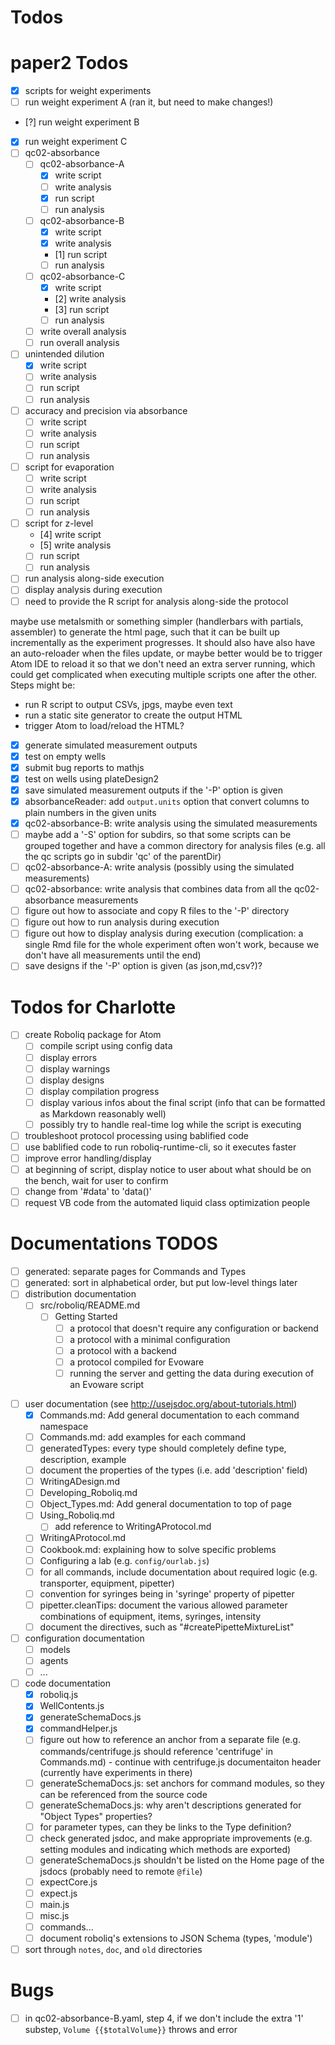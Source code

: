# Todos

# paper2 Todos

* [x] scripts for weight experiments
* [ ] run weight experiment A (ran it, but need to make changes!)
* [?] run weight experiment B
* [x] run weight experiment C
* [ ] qc02-absorbance
	* [ ] qc02-absorbance-A
		* [x] write script
		* [ ] write analysis
		* [x] run script
		* [ ] run analysis
	* [ ] qc02-absorbance-B
		* [x] write script
		* [x] write analysis
		* [1] run script
		* [ ] run analysis
	* [ ] qc02-absorbance-C
		* [x] write script
		* [2] write analysis
		* [3] run script
		* [ ] run analysis
	* [ ] write overall analysis
	* [ ] run overall analysis
* [ ] unintended dilution
	* [x] write script
	* [ ] write analysis
	* [ ] run script
	* [ ] run analysis
* [ ] accuracy and precision via absorbance
	* [ ] write script
	* [ ] write analysis
	* [ ] run script
	* [ ] run analysis
* [ ] script for evaporation
	* [ ] write script
	* [ ] write analysis
	* [ ] run script
	* [ ] run analysis
* [ ] script for z-level
	* [4] write script
	* [5] write analysis
	* [ ] run script
	* [ ] run analysis
* [ ] run analysis along-side execution
* [ ] display analysis during execution
* [ ] need to provide the R script for analysis along-side the protocol

maybe use metalsmith or something simpler (handlerbars with partials, assembler) to generate the html page,
such that it can be built up incrementally as the experiment progresses.
It should also have also have an auto-reloader when the files update, or maybe better would be to trigger Atom IDE to reload it
so that we don't need an extra server running, which could get complicated when executing multiple scripts one after the other.
Steps might be:

* run R script to output CSVs, jpgs, maybe even text
* run a static site generator to create the output HTML
* trigger Atom to load/reload the HTML?


* [x] generate simulated measurement outputs
* [x] test on empty wells
* [x] submit bug reports to mathjs
* [x] test on wells using plateDesign2
* [x] save simulated measurement outputs if the '-P' option is given
* [x] absorbanceReader: add `output.units` option that convert columns to plain numbers in the given units
* [x] qc02-absorbance-B: write analysis using the simulated measurements
* [ ] maybe add a '-S' option for subdirs, so that some scripts can be grouped together and have a common directory for analysis files (e.g. all the qc scripts go in subdir 'qc' of the parentDir)
* [ ] qc02-absorbance-A: write analysis (possibly using the simulated measurements)
* [ ] qc02-absorbance: write analysis that combines data from all the qc02-absorbance measurements
* [ ] figure out how to associate and copy R files to the '-P' directory
* [ ] figure out how to run analysis during execution
* [ ] figure out how to display analysis during execution (complication: a single Rmd file for the whole experiment often won't work, because we don't have all measurements until the end)
* [ ] save designs if the '-P' option is given (as json,md,csv?)?

# Todos for Charlotte

* [ ] create Roboliq package for Atom
	* [ ] compile script using config data
	* [ ] display errors
	* [ ] display warnings
	* [ ] display designs
	* [ ] display compilation progress
	* [ ] display various infos about the final script (info that can be formatted as Markdown reasonably well)
	* [ ] possibly try to handle real-time log while the script is executing
* [ ] troubleshoot protocol processing using bablified code
* [ ] use bablified code to run roboliq-runtime-cli, so it executes faster
* [ ] improve error handling/display
* [ ] at beginning of script, display notice to user about what should be on the bench, wait for user to confirm
* [ ] change from '#data' to 'data()'
* [ ] request VB code from the automated liquid class optimization people

# Documentations TODOS

* [ ] generated: separate pages for Commands and Types
* [ ] generated: sort in alphabetical order, but put low-level things later
* [ ] distribution documentation
	* [ ] src/roboliq/README.md
		* [ ] Getting Started
			* [ ] a protocol that doesn't require any configuration or backend
			* [ ] a protocol with a minimal configuration
			* [ ] a protocol with a backend
			* [ ] a protocol compiled for Evoware
			* [ ] running the server and getting the data during execution of an Evoware script
- [ ] user documentation (see <http://usejsdoc.org/about-tutorials.html>)
	- [x] Commands.md: Add general documentation to each command namespace
	- [ ] Commands.md: add examples for each command
	- [ ] generatedTypes: every type should completely define type, description, example
	- [ ] document the properties of the types (i.e. add 'description' field)
	- [ ] WritingADesign.md
	- [ ] Developing_Roboliq.md
	- [ ] Object_Types.md: Add general documentation to top of page
	- [ ] Using_Roboliq.md
		- [ ] add reference to WritingAProtocol.md
	- [ ] WritingAProtocol.md
	- [ ] Cookbook.md: explaining how to solve specific problems
	- [ ] Configuring a lab (e.g. `config/ourlab.js`)
	- [ ] for all commands, include documentation about required logic (e.g. transporter, equipment, pipetter)
	- [ ] convention for syringes being in 'syringe' property of pipetter
	- [ ] pipetter.cleanTips: document the various allowed parameter combinations of equipment, items, syringes, intensity
	- [ ] document the directives, such as "#createPipetteMixtureList"
- [ ] configuration documentation
	- [ ] models
	- [ ] agents
	- [ ] ...
- [ ] code documentation
	- [x] roboliq.js
	- [x] WellContents.js
	- [x] generateSchemaDocs.js
	- [x] commandHelper.js
	- [ ] figure out how to reference an anchor from a separate file (e.g. commands/centrifuge.js should reference 'centrifuge' in Commands.md)
			- continue with centrifuge.js documentaiton header (currently have experiments in there)
	- [ ] generateSchemaDocs.js: set anchors for command modules, so they can be referenced from the source code
	- [ ] generateSchemaDocs.js: why aren't descriptions generated for "Object Types" properties?
	- [ ] for parameter types, can they be links to the Type definition?
	- [ ] check generated jsdoc, and make appropriate improvements (e.g. setting modules and indicating which methods are exported)
	- [ ] generateSchemaDocs.js shouldn't be listed on the Home page of the jsdocs (probably need to remote `@file`)
	- [ ] expectCore.js
	- [ ] expect.js
	- [ ] main.js
	- [ ] misc.js
	- [ ] commands...
	- [ ] document roboliq's extensions to JSON Schema (types, 'module')
- [ ] sort through `notes`, `doc`, and `old` directories

# Bugs

* [ ] in qc02-absorbance-B.yaml, step 4, if we don't include the extra '1' substep, `Volume {{$totalVolume}}` throws and error
